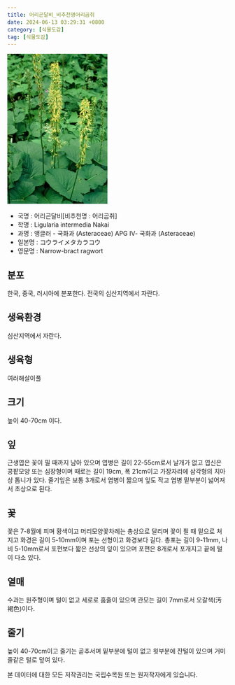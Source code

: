 ```yaml
---
title: 어리곤달비_비추천명어리곰취
date: 2024-06-13 03:29:31 +0800
category: [식물도감]
tag: [식물도감]
---
```




![어리곤달비[비추천명 : 어리곰취]](/assets/img/fileUpload/plants/basic/Compositae/Ligularia/9947/1_th2.JPG)
- 국명 : 어리곤달비[비추천명 : 어리곰취]
- 학명 : Ligularia intermedia Nakai
- 과명 : 앵글러 - 국화과 (Asteraceae) APG Ⅳ- 국화과 (Asteraceae)
- 일본명 : コウライメタカラコウ
- 영문명 : Narrow-bract ragwort


## 분포
한국, 중국, 러시아에 분포한다.
전국의 심산지역에서 자란다.
## 생육환경
심산지역에서 자란다.
## 생육형
여러해살이풀 
## 크기
높이 40-70cm 이다.
## 잎
근생엽은 꽃이 필 때까지 남아 있으며 엽병은 길이 22-55cm로서 날개가 없고 엽신은 콩팥모양 또는 심장형이며 때로는 길이 19cm, 폭 21cm이고 가장자리에 삼각형의 치아상 톱니가 있다. 줄기잎은 보통 3개로서 엽병이 짧으며 잎도 작고 엽병 밑부분이 넓어져서 초상으로 된다.
## 꽃
꽃은 7-8월에 피며 황색이고 머리모양꽃차례는 총상으로 달리며 꽃이 필 때 밑으로 처지고 화경은 길이 5-10mm이며 포는 선형이고 화경보다 길다. 총포는 길이 9-11mm, 나비 5-10mm로서 포편보다 짧은 선상의 잎이 있으며 포편은 8개로서 포개지고 끝에 털이 다소 있다.
## 열매
수과는 원주형이며 털이 없고 세로로 홈줄이 있으며 관모는 길이 7mm로서 오갈색(汚褐色)이다.
## 줄기
높이 40-70cm이고 줄기는 곧추서며 밑부분에 털이 없고 윗부분에 잔털이 있으며 거미줄같은 털로 덮여 있다.






본 데이터에 대한 모든 저작권리는 국립수목원 또는 원저작자에게 있습니다.
